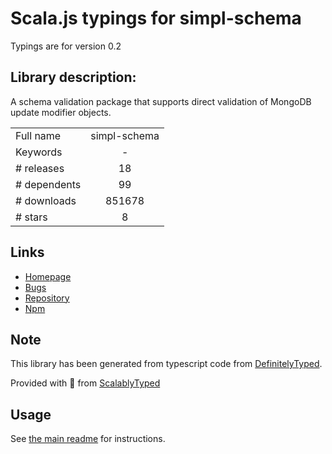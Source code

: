 
# Scala.js typings for simpl-schema

Typings are for version 0.2

## Library description:
A schema validation package that supports direct validation of MongoDB update modifier objects.

|                    |                 |
| ------------------ | :-------------: |
| Full name          | simpl-schema |
| Keywords           | - |
| # releases         | 18 |
| # dependents       | 99 |
| # downloads        | 851678 |
| # stars            | 8 |

## Links
- [Homepage](https://github.com/aldeed/simpl-schema)
- [Bugs](https://github.com/aldeed/simpl-schema/issues)
- [Repository](https://github.com/aldeed/simpl-schema)
- [Npm](https://www.npmjs.com/package/simpl-schema)
    


## Note
This library has been generated from typescript code from [DefinitelyTyped](https://definitelytyped.org).

Provided with :purple_heart: from [ScalablyTyped](https://github.com/oyvindberg/ScalablyTyped)

## Usage
See [the main readme](../../readme.md) for instructions.


